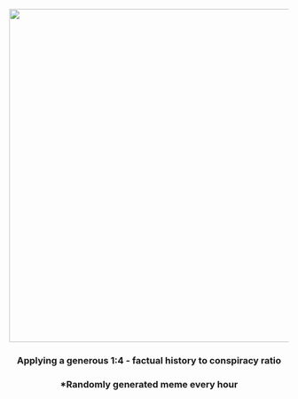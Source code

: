 <p align="center">
        <img src="https://i.redd.it/m4qrfkc0i5w81.jpg" width="600" height="600">
        </p>
        <h3 align="center">Applying a generous 1:4 - factual history to conspiracy ratio</h3>
        <h3 align="center">*Randomly generated meme every hour</h3>
    